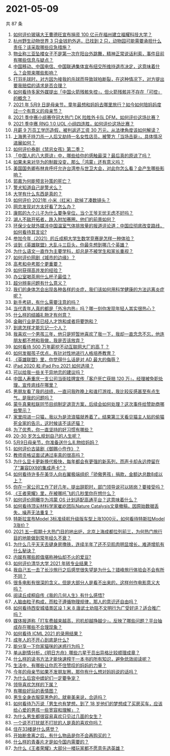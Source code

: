 # 2021-05-09

共 87 条

<!-- BEGIN -->
<!-- 最后更新时间 Sun May 09 2021 10:33:07 GMT+0800 (China Standard Time) -->

1. [如何评价玻璃大王曹德旺宣布捐资 100
   亿元在福州建立福耀科技大学？](https://www.zhihu.com/question/457562649)
2. [杭州野生动物世界 3 只金钱豹外逃，已找到 2
   只，动物园可能需要承担什么责任？该采取哪些应急措施？](https://www.zhihu.com/question/458351546)
3. [物业称三亚坠楼女子不是第一次在阳台外跳舞，精神正常说话利索，事件目前有哪些信息与疑点？](https://www.zhihu.com/question/458317199)
4. [中国移动、中国电信、中国联通集体宣布纽交所维持退市决定，这意味着什么？会带来哪些影响？](https://www.zhihu.com/question/458322456)
5. [打羽毛球时，对方因为接我的杀球而导致球拍断裂，在这种情况下，对方提出要我赔偿的请求是否合理？](https://www.zhihu.com/question/458085942)
6. [如何看待多家外媒提出「中国火箭残骸失控」，但火箭残骸并不存在「可控」的概念？](https://www.zhihu.com/question/458384867)
7. [2021 年 5月9
   日是母亲节，童年最想和妈妈去哪里旅行？如今如何陪妈妈度过一个有意义的母亲节？](https://www.zhihu.com/question/458323851)
8. [2021 季中赛小组赛夺冠大热门 DK 险胜外卡队
   DFM，如何评价这场比赛？](https://www.zhihu.com/question/458430509)
9. [2021 季中赛 RNG 1:0 UOL
   小组四连胜，如何评价这场比赛？](https://www.zhihu.com/question/458401089)
10. [月薪 9 万员工学历造假，被判返还工资 30
    万元，从法律角度该如何解读？](https://www.zhihu.com/question/458409677)
11. [上海男子持刀杀一人后又劫持一名女性店员，被警方「当场击毙」，具体情况进展如何？](https://www.zhihu.com/question/458381524)
12. [如何评价泰剧《禁忌女孩》第二季？](https://www.zhihu.com/question/458258491)
13. [「中国人的八大原谅」中，哪些给你的感触最深？最后真的原谅了吗？](https://www.zhihu.com/question/458322564)
14. [如果未来对华为的制裁没变，那么「鸿蒙」还有意义吗？](https://www.zhihu.com/question/458261749)
15. [美国国务卿布林肯呼吁允许台湾参与世卫大会，对此你怎么看？会产生哪些影响？](https://www.zhihu.com/question/458323936)
16. [郭嘉为何能预言孙策的死亡？](https://www.zhihu.com/question/23022586)
17. [警犬知道自己是警犬么？](https://www.zhihu.com/question/286005319)
18. [大学有什么东西是真的？](https://www.zhihu.com/question/430807321)
19. [如何评价 2021年 小米（红米）砍掉了凑数镜头？](https://www.zhihu.com/question/458171647)
20. [网恋发现对方太好看了怎么办？](https://www.zhihu.com/question/441357680)
21. [康熙的九个儿子为什么要争皇位，当个王爷无忧无虑不好吗？](https://www.zhihu.com/question/359062106)
22. [湖人不敌开拓者，跌入附加赛圈，他们的前景如何？](https://www.zhihu.com/question/458342651)
23. [环保少女就外媒涉中国温室气体排放量的报道评论道：中国应彻底改变路线，如何看待其言论?](https://www.zhihu.com/question/458454363)
24. [参加今年（2021）的丘成桐大学生数学竞赛是怎样一种体验？](https://www.zhihu.com/question/458309120)
25. [谈到《英雄联盟》大乱斗三巨头，你最先想到哪几个英雄？](https://www.zhihu.com/question/457624791)
26. [为什么语文一直作为主要学科，却总是不被学生和家长重视？](https://www.zhihu.com/question/269469146)
27. [如何评价网剧《城市的边缘》？](https://www.zhihu.com/question/456716874)
28. [高考和中考那个更重要？](https://www.zhihu.com/question/450457099)
29. [如何获得高并发的经验？](https://www.zhihu.com/question/40609661)
30. [办公室喝茶用什么杯子最佳？](https://www.zhihu.com/question/21898087)
31. [超分辨率问题有什么意义？](https://www.zhihu.com/question/458035789)
32. [我们的身体怎会出现各种各样的炎症，我们该如何用科学健康的方法远离炎症呢？](https://www.zhihu.com/question/457066503)
33. [新手考研，有什么需要注意的吗？](https://www.zhihu.com/question/456566597)
34. [当代青年人真的都是「外冷内热」吗？哪一刻你发现年轻人其实很热心？](https://www.zhihu.com/question/457137869)
35. [什么样的结婚礼物才有创意？](https://www.zhihu.com/question/21278676)
36. [金融行业是否已经人才饱和或者将要饱和？](https://www.zhihu.com/question/267950320)
37. [到底怎样才能忘记一个人？](https://www.zhihu.com/question/457192146)
38. [我喜欢一个男孩三年，他只是短暂地喜欢了我一下，我却一直念念不忘，他连朋友都不想和我做，我是否该放弃？](https://www.zhihu.com/question/457848299)
39. [如何看待 500 万年薪挖不动互联网大厂的高 T ？](https://www.zhihu.com/question/458412368)
40. [如何发掘孩子优点，有针对性地进行人格培养教育？](https://www.zhihu.com/question/457172825)
41. [《英雄联盟》里，你觉得什么话是对 AD 最大的侮辱？](https://www.zhihu.com/question/457722320)
42. [iPad 2020 和 iPad Pro 2021 如何选择？](https://www.zhihu.com/question/458086760)
43. [可以给我一些关于异地恋的建议吗？](https://www.zhihu.com/question/455657139)
44. [中国人寿重庆一支公司当街挂牌宣传「客户死亡获赔 120
    万」，经理被免职处理，宣传底线在哪里？](https://www.zhihu.com/question/458335443)
45. [男朋友看了我的战绩，一直问我昨晚上和谁打游戏，我比较反感甚至有点生气，是我的问题吗？](https://www.zhihu.com/question/457084853)
46. [蒙牛真果粒联同节目组制定退货方案，后续会如何处理？这次事件给赞助商哪些警示？](https://www.zhihu.com/question/458355922)
47. [家里闯进一只猫，我以为是流浪猫就养着了，结果第三天看见猫主人贴的偷猫死全家的告示，这时候该不该还猫？](https://www.zhihu.com/question/458067326)
48. [为了优秀，你一直坚持的好习惯有哪些？](https://www.zhihu.com/question/452488029)
49. [20-30 岁怎么规划自己的人生呢？](https://www.zhihu.com/question/303781246)
50. [5月9日母亲节，你准备送什么礼物给妈妈？](https://www.zhihu.com/question/458238204)
51. [如何评价古装剧《御赐小仵作》？](https://www.zhihu.com/question/457117887)
52. [教师资格证面试通过率真的很高吗？](https://www.zhihu.com/question/435289719)
53. [为什么显卡更新换代极快，每年都会有更强的新系列，而声卡却永远停留在了"兼容DX9的集成声卡"？](https://www.zhihu.com/question/458007412)
54. [如何看待许多在美华人向右翼极端组织「骄傲男孩」捐款，金额达总数8成以上？](https://www.zhihu.com/question/458277293)
55. [你在一家公司工作了好几年，提出辞职时，部门领导说可以转岗？要接受吗？](https://www.zhihu.com/question/454570545)
56. [《王者荣耀》里，在被哪吒飞的几秒里你在想什么？](https://www.zhihu.com/question/457960562)
57. [如何评价网曝华为鸿蒙 OS 计划适配高通平台？这意味着什么？](https://www.zhihu.com/question/458227978)
58. [如何看待顶尖材料学家崔屹团队Nature
    Catalysis文章撤稿，因原始数据丢失，噪声无法重复？](https://www.zhihu.com/question/458152727)
59. [特斯拉宣布Model 3标准续航升级版车型上涨1000元，如何看待特斯拉Model
    3涨价？](https://www.zhihu.com/question/458323631)
60. [2021
    五一假期十大热门目的地出炉，北京上海成都位列前三，为何热门旅行目的地能做到常年经久不衰？](https://www.zhihu.com/question/458249774)
61. [为什么几乎天天去键身房撸铁，连续半年了还不见肌肉明显增长，难道增肌有什么秘诀？](https://www.zhihu.com/question/344778141)
62. [内娱有哪些颜值堪称神仙却不火的爱豆?](https://www.zhihu.com/question/439659001)
63. [如何评价清华大学 2021 年转专业结果？](https://www.zhihu.com/question/455564234)
64. [我自己五一去了长沙旅行之后感觉很失望是为什么？错峰旅行体验会不会有所不同？](https://www.zhihu.com/question/458141426)
65. [很多电影有很深的含义，但是大部分人是看不出来的，这样创作电影意义大吗？](https://www.zhihu.com/question/438741204)
66. [阅读丘成桐自传《我的几何人生》有什么感悟?](https://www.zhihu.com/question/452153948)
67. [人脑由粒子构成，而粒子遵循物理规律，那人的意识还自由吗？](https://www.zhihu.com/question/450868629)
68. [如何看待西安城墙景区设 1 米 8
    唐武士劝阻不文明行为广受好评？适合推广吗？](https://www.zhihu.com/question/458013084)
69. [媒体报道称「打车费越来越高，司机却越挣越少」，反映了哪些问题？平台抽成存在哪些不合理现象？](https://www.zhihu.com/question/458224652)
70. [如何看待 ICML 2021 的录用结果？](https://www.zhihu.com/question/458018028)
71. [成年人的不开心到底是什么?](https://www.zhihu.com/question/457811806)
72. [能分享一下你家猫咪的迷惑行为吗？](https://www.zhihu.com/question/457690584)
73. [单从剧情分析，《明日方舟》哪些六星干员出异格比较顺理成章？](https://www.zhihu.com/question/458079671)
74. [什么样的读书方法才能快速榨干一本书的所有知识，避免低效阅读呢？](https://www.zhihu.com/question/377547324)
75. [生活中，有哪些让你忍不住赞叹的妈妈的力量？](https://www.zhihu.com/question/458323560)
76. [今年的母亲节如果不发朋友圈，那你有什么想对妈妈说的话吗？](https://www.zhihu.com/question/458321063)
77. [为什么后宫中嫔妃们一定要争宠？](https://www.zhihu.com/question/293865460)
78. [领导喜欢怎样的下属？](https://www.zhihu.com/question/288797213)
79. [有哪些好玩的表情图？](https://www.zhihu.com/question/31090236)
80. [男生全身衣服穿黑色的，就审美来说，合适吗？](https://www.zhihu.com/question/26534749)
81. [如何看待乃万说「男生也有梦想，到了 18
    岁他们的梦想成了买房买车，应该给心爱的男孩一些宽容和理解」？](https://www.zhihu.com/question/458072558)
82. [为什么男生都很容易喜欢只见过几面的女生？](https://www.zhihu.com/question/300699970)
83. [一个说不打扰就不打扰的人是真的喜欢你吗？](https://www.zhihu.com/question/455719746)
84. [住在33楼是什么感觉？](https://www.zhihu.com/question/452537568)
85. [开始断舍离之后，有什么物品是你不会再购买的？](https://www.zhihu.com/question/457895008)
86. [什么样的青春片才是如今国内需要的？](https://www.zhihu.com/question/30589916)
87. [为什么《王者荣耀》大部分一楼玩家都不愿意先选英雄？](https://www.zhihu.com/question/457720588)

<!-- END -->
